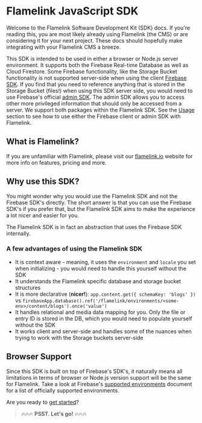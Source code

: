 # Flamelink JavaScript SDK

Welcome to the Flamelink Software Development Kit (SDK) docs. If you're reading this, you are most likely already using Flamelink (the CMS) or are considering it for your next project. These docs should hopefully make integrating with your Flamelink CMS a breeze.

This SDK is intended to be used in either a browser or Node.js server environment. It supports both the Firebase Real-time Database as well as Cloud Firestore. Some Firebase functionality, like the Storage Bucket functionality is not supported server-side when using the client [Firebase SDK](https://www.npmjs.com/package/firebase). If you find that you need to reference anything that is stored in the Storage Bucket (files!) when using this SDK server side, you would need to use Firebase's official [admin SDK](https://firebase.google.com/docs/admin/setup). The admin SDK allows you to access other more privileged information that should only be accessed from a server. We support both packages within the Flamelink SDK. See the [Usage](/getting-started?id=creating-your-flamelink-app-instance) section to see how to use either the Firebase client or admin SDK with Flamelink.

## What is Flamelink?

If you are unfamiliar with Flamelink, please visit our [flamelink.io](https://www.flamelink.io/) website for more info on features, pricing and more.

## Why use this SDK?

You might wonder why you would use the Flamelink SDK and not the Firebase SDK's directly. The short answer is that you can use the Firebase SDK's if you prefer that, but the Flamelink SDK aims to make the experience a lot nicer and easier for you.

The Flamelink SDK is in fact an abstraction that uses the Firebase SDK internally.

### A few advantages of using the Flamelink SDK

- It is context aware - meaning, it uses the `environment` and `locale` you set when initializing - you would need to handle this yourself without the SDK
- It understands the Flamelink specific database and storage bucket structures
- It is more declarative (**nicer!**): `app.content.get({ schemaKey: 'blogs' })` vs `firebaseApp.database().ref('/flamelink/environments/<some-env>/content/blogs').once('value')`
- It handles relational and media data mapping for you. Only the file or entry ID is stored in the DB, which you would need to populate yourself without the SDK
- It works client and server-side and handles some of the nuances when trying to work with the Storage buckets server-side

## Browser Support

Since this SDK is built on top of Firebase's SDK's, it naturally means all limitations in terms of browser or Node.js version support will be the same for Flamelink. Take a look at Firebase's [supported environments](https://github.com/firebase/firebase-js-sdk/blob/HEAD/ENVIRONMENTS.md) document for a list of officially supported environments.

Are you ready to [get started](/getting-started)?

> 🔥🔥🔥 **PSST. Let's go!** 🔥🔥🔥
